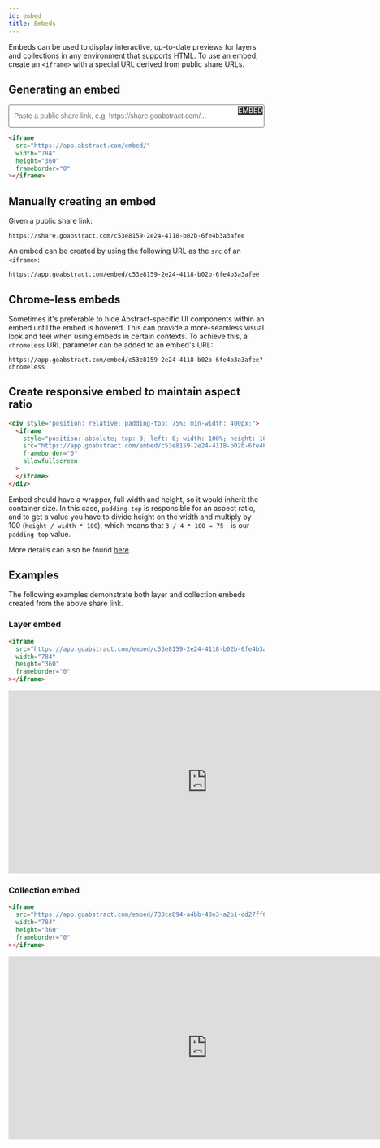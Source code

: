 ```yaml
---
id: embed
title: Embeds
---
```


Embeds can be used to display interactive, up-to-date previews for layers and collections in any environment that supports HTML. To use an embed, create an `<iframe>` with a special URL derived from public share URLs.

## Generating an embed

<div id="embed-gen">
  <input id="embed-input" type="text" placeholder="Paste a public share link, e.g. https://share.goabstract.com/..." />
  <div id="embed" class="button" >EMBED</div>
  <div id="waiting">Waiting for share link...</div>
  <div id="copy" class="button" >COPY</div>
  <script>
    (() => {
      const container = document.querySelector('#embed-gen');
      const copy = document.querySelector('#copy');
      const input = document.querySelector('#embed-input');
      const waiting = document.querySelector('#waiting');
      const shareLinkPattern = /^https?:\/\/share\.(go)?abstract\.com/;
      function generateCode() {
        container.classList.remove('done');
        copy.classList.remove('copied');
        const urlDiv = document.querySelector('#embed-gen + pre > code > .hljs-tag:first-child > .hljs-string:nth-child(3)');
        if (!shareLinkPattern.test(input.value)) {
          waiting.innerHTML = 'Invalid share link. Please try again...';
          return;
        }
        const embedUrl = input.value.replace(shareLinkPattern, 'https://app.abstract.com/embed');
        urlDiv.innerHTML = `"${embedUrl}"`;
        container.classList.add('done');
      }
      function copyCode() {
        const code = document.querySelector('#embed-gen + pre > code');
        const textarea = document.createElement('textarea');
        textarea.classList.add('hidden');
        document.body.appendChild(textarea);
        textarea.value = code.innerText;
        textarea.select();
        document.execCommand('copy');
        textarea.parentElement.removeChild(textarea);
        copy.classList.add('copied');
        setTimeout(() => {
          copy.classList.remove('copied');
        }, 2000);
      }
      document.querySelector('#embed').addEventListener('click', generateCode);
      copy.addEventListener('click', copyCode);
    })();
  </script>
</div>

```html
<iframe
  src="https://app.abstract.com/embed/"
  width="784"
  height="360"
  frameborder="0"
></iframe>
```

## Manually creating an embed

Given a public share link:

`https://share.goabstract.com/c53e8159-2e24-4118-b02b-6fe4b3a3afee`

An embed can be created by using the following URL as the `src` of an `<iframe>`:

`https://app.goabstract.com/embed/c53e8159-2e24-4118-b02b-6fe4b3a3afee`

## Chrome-less embeds

Sometimes it's preferable to hide Abstract-specific UI components within an embed until the embed is hovered. This can provide a more-seamless visual look and feel when using embeds in certain contexts. To achieve this, a `chromeless` URL parameter can be added to an embed's URL:

`https://app.goabstract.com/embed/c53e8159-2e24-4118-b02b-6fe4b3a3afee?chromeless`


## Create responsive embed to maintain aspect ratio

```html
<div style="position: relative; padding-top: 75%; min-width: 400px;">
  <iframe
    style="position: absolute; top: 0; left: 0; width: 100%; height: 100%;"
    src="https://app.goabstract.com/embed/c53e8159-2e24-4118-b02b-6fe4b3a3afee"
    frameborder="0"
    allowfullscreen
  >
  </iframe>
</div>
```
Embed should have a wrapper, full width and height, so it would inherit the container size.
In this case, `padding-top` is responsible for an aspect ratio, and to get a value you have to divide height on the width and multiply by 100 (`height / width * 100`), which means that `3 / 4 * 100 = 75` - is our `padding-top` value.

More details can also be found [here](https://jameshfisher.com/2017/08/30/how-do-i-make-a-full-width-iframe/).


## Examples

The following examples demonstrate both layer and collection embeds created from the above share link.

### Layer embed

```html
<iframe
  src="https://app.goabstract.com/embed/c53e8159-2e24-4118-b02b-6fe4b3a3afee"
  width="784"
  height="360"
  frameborder="0"
></iframe>
```

<iframe src="https://app.goabstract.com/embed/c53e8159-2e24-4118-b02b-6fe4b3a3afee" width="784" height="360" frameborder="0"></iframe>

### Collection embed

```html
<iframe
  src="https://app.goabstract.com/embed/733ca894-a4bb-43e3-a2b1-dd27ff6d00c4"
  width="784"
  height="360"
  frameborder="0"
></iframe>
```

<iframe src="https://app.goabstract.com/embed/733ca894-a4bb-43e3-a2b1-dd27ff6d00c4" width="784" height="360" frameborder="0"></iframe>

<style>
  #embed-gen {
    position: relative;
  }
  #embed {
    background: #2e2f30;
    color: #fff;
    cursor: pointer;
    position: absolute;
    right: 3px;
    top: 3px;
  }
  #embed-input {
    border-radius: 3px;
    border: 1px solid;
    color: #717171;
    font-size: 14px;
    font-weight: 400;
    line-height: calc(1.2em + 6px);
    outline: none;
    overflow: hidden;
    padding: 10px 75px 10px 10px;
    text-overflow: ellipsis;
    transition: background 0.3s, color 0.3s;
    white-space: nowrap;
    width:  100%;
  }
  #embed-input:focus {
    color: #2e2f30;
    box-shadow: 0 0 3px 1px rgba(0, 0, 0, 0.1);
  }
  #embed-input::-webkit-input-placeholder {
    color: #717171;
  }
  #embed-input::-moz-input-placeholder {
    color: #717171;
  }
  #embed-input::placeholder {
    color: #717171;
  }
  #embed-gen + pre > code {
    border-top-left-radius: 0;
    border-top-right-radius: 0;
    margin-top: -2px;
    overflow: hidden;
  }
  #embed-gen + pre > code > * {
    opacity: 0;
  }
  #embed-gen.done + pre > code > * {
    opacity: 1;
  }
  #waiting {
    color: #FFF;
    font-family: SFMono-Regular, Menlo, Monaco, Consolas, 'Liberation Mono', 'Courier New', monospace;
    font-size: 13.6px;
    left: 24px;
    position: absolute;
    top: 64px;
  }
  .done #waiting {
    display: none;
  }
  .hidden {
    height: 0px;
    overflow: hidden;
    width: 0px;
  }
  #copy {
    background: #FFF;
    border-color: #FFF;
    color: #2e2f30;
    cursor: pointer;
    display: none;
    font-size: 10px;
    padding: 5px;
    position: absolute;
    right: 8px;
    top: 170px;
  }
  #copy.copied:before {
    content: '✓';
    display: inline-block;
    margin-right: 4px;
  }
  .done #copy {
    display: block;
  }
</style>
